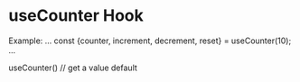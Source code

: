 # useCounter Hook

Example:
...
const {counter, increment, decrement, reset} = useCounter(10);
...

useCounter() // get a value default

